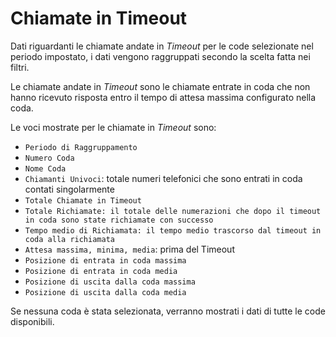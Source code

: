 # Chiamate in Timeout

Dati riguardanti le chiamate andate in *Timeout* per le code selezionate 
nel periodo impostato, i dati vengono raggruppati secondo la scelta fatta
nei filtri.

Le chiamate andate in *Timeout* sono le chiamate entrate in coda che 
non hanno ricevuto risposta entro il tempo di attesa massima configurato 
nella coda.

Le voci mostrate per le chiamate in *Timeout* sono:

- `Periodo di Raggruppamento`
- `Numero Coda`
- `Nome Coda`
- `Chiamanti Univoci`: totale numeri telefonici che sono entrati in coda 
contati singolarmente
- `Totale Chiamate in Timeout`
- `Totale Richiamate: il totale delle numerazioni che dopo il timeout in coda sono state richiamate con successo`
- `Tempo medio di Richiamata: il tempo medio trascorso dal timeout in coda alla richiamata`
- `Attesa massima, minima, media`: prima del Timeout
- `Posizione di entrata in coda massima`
- `Posizione di entrata in coda media`
- `Posizione di uscita dalla coda massima`
- `Posizione di uscita dalla coda media`

Se nessuna coda è stata selezionata, verranno mostrati i dati di tutte
le code disponibili.
